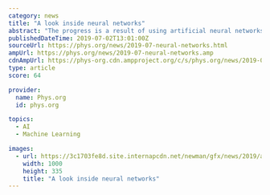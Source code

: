 ```yaml
---
category: news
title: "A look inside neural networks"
abstract: "The progress is a result of using artificial neural networks based on connections between mathematical calculation units that in principle imitate the neural structure of the human brain."
publishedDateTime: 2019-07-02T13:01:00Z
sourceUrl: https://phys.org/news/2019-07-neural-networks.html
ampUrl: https://phys.org/news/2019-07-neural-networks.amp
cdnAmpUrl: https://phys-org.cdn.ampproject.org/c/s/phys.org/news/2019-07-neural-networks.amp
type: article
score: 64

provider:
  name: Phys.org
  id: phys.org

topics:
  - AI
  - Machine Learning

images:
  - url: https://3c1703fe8d.site.internapcdn.net/newman/gfx/news/2019/alookinsiden.jpg
    width: 1000
    height: 335
    title: "A look inside neural networks"
---
```

